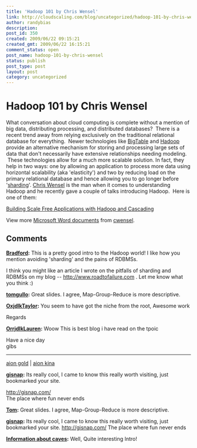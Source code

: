 ```yaml
---
title: 'Hadoop 101 by Chris Wensel'
link: http://cloudscaling.com/blog/uncategorized/hadoop-101-by-chris-wensel/
author: randybias
description: 
post_id: 350
created: 2009/06/22 09:15:21
created_gmt: 2009/06/22 16:15:21
comment_status: open
post_name: hadoop-101-by-chris-wensel
status: publish
post_type: post
layout: post
category: uncategorized
---
```


# Hadoop 101 by Chris Wensel

What conversation about cloud computing is complete without a mention of big data, distributing processing, and distributed databases?  There is a recent trend away from relying exclusively on the traditional relational database for everything.  Newer technologies like [BigTable](http://en.wikipedia.org/wiki/BigTable) and [Hadoop](http://en.wikipedia.org/wiki/Hadoop) provide an alternative mechanism for storing and processing large sets of data that don't necessarily have extensive relationships needing modeling.  These technologies allow for a much more scalable solution. In fact, they help in two ways: one by allowing an application to process more data using horizontal scalability (aka 'elasticity') and two by reducing load on the primary relational database and hence allowing you to go longer before '[sharding](http://en.wikipedia.org/wiki/Shard_\(database_architecture\))'. [Chris Wensel](http://chris.wensel.net/) is the man when it comes to understanding Hadoop and he recently gave a couple of talks introducing Hadoop.  Here is one of them: 

[Building Scale Free Applications with Hadoop and Cascading](http://www.slideshare.net/cwensel/building-scale-free-applications-with-hadoop-and-cascading-1616859?type=presentation)

View more [Microsoft Word documents](http://www.slideshare.net/) from [cwensel](http://www.slideshare.net/cwensel).

## Comments

**[Bradford](#150 "2009-06-24 12:16:00"):** This is a pretty good intro to the Hadoop world! I like how you mention avoiding 'sharding' and the pains of RDBMSs.  
  
I think you might like an article I wrote on the pitfalls of sharding and RDBMSs on my blog -- <http://www.roadtofailure.com> . Let me know what you think :)

**[tomgullo](#152 "2009-09-01 03:33:09"):** Great slides. I agree, Map-Group-Reduce is more descriptive.

**[OxjdlkTaylor](#153 "2009-09-24 02:57:17"):** You seem to have got the niche from the root, Awesome work  
  
Regards

**[OrrjdlkLauren](#154 "2009-10-09 23:02:32"):** Woow This is best blog i have read on the tpoic  
  
Have a nice day  
gibs  
______________________________________________  
[aion gold](http://www.oforu.com) | [aion kina](http://www.eing.com)

**[gisnap](#155 "2009-12-23 10:26:50"):** Its really cool, I came to know this really worth visiting, just bookmarked your site.  
  
<http://gisnap.com/>   
The place where fun never ends

**[Tom](#1055 "2009-09-01 02:33:00"):** Great slides. I agree, Map-Group-Reduce is more descriptive.

**[gisnap](#2139 "2009-12-23 11:26:00"):** Its really cool, I came to know this really worth visiting, just bookmarked your site. http://gisnap.com/ The place where fun never ends

**[Information about caves](#2255 "2010-07-12 17:19:00"):** Well, Quite interesting Intro!

